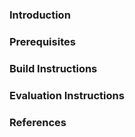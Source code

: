 
### Introduction

### Prerequisites

### Build Instructions

### Evaluation Instructions

### References

